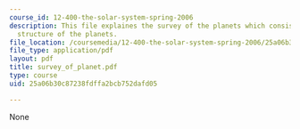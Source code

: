 ```yaml
---
course_id: 12-400-the-solar-system-spring-2006
description: This file explaines the survey of the planets which consists of the internal
  structure of the planets.
file_location: /coursemedia/12-400-the-solar-system-spring-2006/25a06b30c87238fdffa2bcb752dafd05_survey_of_planet.pdf
file_type: application/pdf
layout: pdf
title: survey_of_planet.pdf
type: course
uid: 25a06b30c87238fdffa2bcb752dafd05

---
```

None